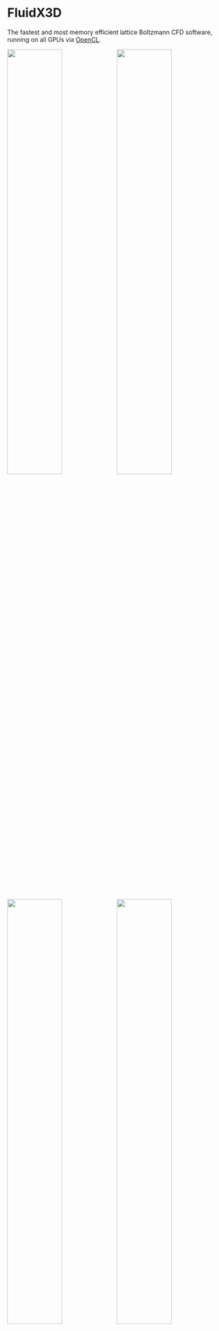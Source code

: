 # FluidX3D

The fastest and most memory efficient lattice Boltzmann CFD software, running on all GPUs via [OpenCL](https://github.com/ProjectPhysX/OpenCL-Wrapper "OpenCL-Wrapper").

<a href="https://youtu.be/o3TPN142HxM"><img src="https://img.youtube.com/vi/o3TPN142HxM/maxresdefault.jpg" width="50%"></img></a><a href="https://youtu.be/oC6U1M0Fsug"><img src="https://img.youtube.com/vi/oC6U1M0Fsug/maxresdefault.jpg" width="50%"></img></a><br>
<a href="https://youtu.be/NQPgumd3Ei8"><img src="https://img.youtube.com/vi/NQPgumd3Ei8/maxresdefault.jpg" width="50%"></img></a><a href="https://youtu.be/aqG8qZ_Gc4U"><img src="https://img.youtube.com/vi/aqG8qZ_Gc4U/maxresdefault.jpg" width="50%"></img></a>


<details><summary>Update History</summary>

- v1.0 (04.08.2022)
  - initial release
- v1.1 (29.09.2022)
  - added solid voxelization on GPU (slow algorithm)
  - added tool to print current camera position (key_H)
  - minor bug fix (workaround for Intel iGPU driver bug with triangle rendering)
- v1.2 (24.10.2022)
  - added functions to compute force/torque on objects
  - added function to translate Mesh
  - added Stokes drag validation setup
- v1.3 (10.11.2022)
  - added unit conversion functions for torque
  - `FORCE_FIELD` and `VOLUME_FORCE` can now be used independently
  - minor bug fix (workaround for AMD legacy driver bug with binary number literals)
- v1.4 (14.12.2022)
  - added interactive graphics mode on Linux with X11
  - fixed streamline visualization bug in 2D
- v2.0 (09.01.2023)
  - added (cross-vendor) multi-GPU support on a single node (PC/laptop/server)
- v2.1 (15.01.2023)
  - made solid voxelization on GPU lightning fast (new algorithm, from minutes to milliseconds)
- v2.2 (20.01.2023)
  - added option to voxelize moving/rotating geometry on GPU, with automatic velocity initialization for each grid point based on center of rotation, linear velocity and rotational velocity
  - cells that are converted from solid->fluid during re-voxelization now have their DDFs properly initialized
  - added option to not auto-scale mesh during `read_stl(...)`, with negative `size` parameter
  - added kernel for solid boundary rendering with marching-cubes
- v2.3 (30.01.2023)
  - added particles with immersed-boundary method (either passive or 2-way-coupled, only supported with single-GPU)
  - minor optimization to GPU voxelization algorithm (workgroup threads outside mesh bounding-box return after ray-mesh intersections have been found)
  - displayed GPU memory allocation size is now fully accurate
  - fixed bug in `write_line()` function in `src/utilities.hpp`
  - removed `.exe` file extension for Linux/macOS
- v2.4 (11.03.2023)
  - added a help menu with key H that shows keyboard/mouse controls, visualization settings and simulation stats
  - improvements to keyboard/mouse control (+/- for zoom, mouseclick frees/locks cursor)
  - added suggestion of largest possible grid resolution if resolution is set larger than memory allows
  - minor optimizations in multi-GPU communication (insignificant performance difference)
  - fixed bug in temperature equilibrium function for temperature extension
  - fixed erroneous double literal in skybox color functions for Intel iGPUs
  - fixed bug in make.sh where multi-GPU device IDs would not get forwarded to the executable
  - minor bug fixes in graphics engine (free curser not centered during rotation, labels in VR mode)

</details>


## Compute Features

- CFD model: lattice Boltzmann method (LBM)
</details><details><summary>&nbsp; &nbsp; &nbsp; &nbsp;&#9900;&nbsp; streaming (part 2/2)</summary><p align="center"><i>f</i><sub>0</sub><sup>temp</sup>(<i>x</i>,<i>t</i>) = <i>f</i><sub>0</sub>(<i>x</i>, <i>t</i>)<br><i>f<sub>i</sub></i><sup>temp</sup>(<i>x</i>,<i>t</i>) = <i>f</i><sub>(<i>t</i>%2 ? <i>i</i> : (<i>i</i>%2 ? <i>i</i>+1 : <i>i</i>-1))</sub>(<i>i</i>%2 ? <i>x</i> : <i>x</i>-<i>e<sub>i</sub></i>, <i>t</i>) &nbsp; for &nbsp; <i>i</i> &isin; [1, <i>q</i>-1]</p></details>
</details><details><summary>&nbsp; &nbsp; &nbsp; &nbsp;&#9900;&nbsp; collision</summary><p align="center"><i>&rho;</i>(<i>x</i>,<i>t</i>) = (&Sigma;<sub><i>i</i></sub> <i>f<sub>i</sub></i><sup>temp</sup>(<i>x</i>,<i>t</i>)) + 1<br><br><i>u</i>(<i>x</i>,<i>t</i>) = <sup>1</sup>&#8725;<sub><i>&rho;</i>(<i>x</i>,<i>t</i>)</sub> &Sigma;<sub><i>i</i></sub> <i>c<sub>i</sub></i> <i>f<sub>i</sub></i><sup>temp</sup>(<i>x</i>,<i>t</i>)<br><br><i>f<sub>i</sub></i><sup>eq-shifted</sup>(<i>x</i>,<i>t</i>) = <i>w<sub>i</sub></i> <i>&rho;</i> · (<sup>(<i>u</i><sub>°</sub><i>c<sub>i</sub></i>)<sup>2</sup></sup>&#8725;<sub>(2<i>c</i><sup>4</sup>)</sub> - <sup>(<i>u</i><sub>°</sub><i>u</i>)</sup>&#8725;<sub>(2c<sup>2</sup>)</sub> + <sup>(<i>u</i><sub>°</sub><i>c<sub>i</sub></i>)</sup>&#8725;<sub><i>c</i><sup>2</sup></sub>) + <i>w<sub>i</sub></i> (<i>&rho;</i>-1)<br><br><i>f<sub>i</sub></i><sup>temp</sup>(<i>x</i>, <i>t</i>+&Delta;<i>t</i>) = <i>f<sub>i</sub></i><sup>temp</sup>(<i>x</i>,<i>t</i>) + <i>&Omega;<sub>i</sub></i>(<i>f<sub>i</sub></i><sup>temp</sup>(<i>x</i>,<i>t</i>), <i>f<sub>i</sub></i><sup>eq-shifted</sup>(<i>x</i>,<i>t</i>), <i>&tau;</i>)</p></details>
</details><details><summary>&nbsp; &nbsp; &nbsp; &nbsp;&#9900;&nbsp; streaming (part 1/2)</summary><p align="center"><i>f</i><sub>0</sub>(<i>x</i>, <i>t</i>+&Delta;<i>t</i>) = <i>f</i><sub>0</sub><sup>temp</sup>(<i>x</i>, <i>t</i>+&Delta;<i>t</i>)<br><i>f</i><sub>(<i>t</i>%2 ? (<i>i</i>%2 ? <i>i</i>+1 : <i>i</i>-1) : <i>i</i>)</sub>(<i>i</i>%2 ? <i>x</i>+<i>e<sub>i</sub></i> : <i>x</i>, <i>t</i>+&Delta;<i>t</i>) = <i>f<sub>i</sub></i><sup>temp</sup>(<i>x</i>, <i>t</i>+&Delta;<i>t</i>) &nbsp; for &nbsp; <i>i</i> &isin; [1, <i>q</i>-1]</p></details>

<!-- markdown equations don't render properly in mobile browser

  - streaming (part 2/2):
$$j=0\\ \textrm{for}\\ i=0$$
$$j=t\\%2\\ ?\\ i\\ :\\ (i\\%2\\ ?\\ i+1\\ :\\ i-1)\\ \textrm{for}\\ i\in[1,q-1]$$
$$f_i^\textrm{temp}(\vec{x},t)=f_j(i\\%2\\ ?\\ \vec{x}\\ :\\ \vec{x}-\vec{e}_i,\\ t)$$
  - collision:
$$\rho(\vec{x},t)=\left(\sum_i f_i^\textrm{temp}(\vec{x},t)\right)+1$$
$$\vec{u}(\vec{x},t)=\frac{1}{\rho(\vec{x},t)}\sum_i\vec{c}_i f_i^\textrm{temp}(\vec{x},t)$$
$$f_i^\textrm{eq-shifted}(\vec{x},t)=w_i \rho \cdot\left(\frac{(\vec{u} _{^{^\circ}}\vec{c}_i)^2}{2 c^4}-\frac{\vec{u} _{^{^\circ}}\vec{u}}{2 c^2}+\frac{\vec{u} _{^{^\circ}}\vec{c}_i}{c^2}\right)+w_i (\rho-1)$$
$$f_i^\textrm{temp}(\vec{x},\\ t+\Delta t)=f_i^\textrm{temp}(\vec{x},t)+\Omega_i(f_i^\textrm{temp}(\vec{x},t),\\ f_i^\textrm{eq-shifted}(\vec{x},t),\\ \tau)$$
  - streaming (part 1/2):
$$j=0\\ \textrm{for}\\ i=0$$
$$j=t\\%2\\ ?\\ (i\\%2\\ ?\\ i+1\\ :\\ i-1)\\ :\\ i\\ \textrm{for}\\ i\in[1,q-1]$$
$$f_j(i\\%2\\ ?\\ \vec{x}+\vec{e}_i\\ :\\ \vec{x},\\ t+\Delta t)=f_i^\textrm{temp}(\vec{x},\\ t+\Delta t)$$

 -->

- peak performance on most GPUs (datacenter/gaming/professional/laptop), validated with roofline model
- multi-GPU support on a single node (PC/laptop/server) via domain decomposition
  - allows pooling VRAM from multiple GPUs for much larger grid resolution
  - each domain (GPU) can hold up to 4.29 billion (2³², 1624³) lattice points (225 GB memory)
  - GPUs don't have to be identical (not even from the same vendor), but similar VRAM capacity/bandwidth is recommended

<details><summary>&nbsp; &nbsp; &nbsp; &nbsp;&#9900;&nbsp; domain communication architecture (simplified)</summary>

```diff
++   .-----------------------------------------------------------------.   ++
++   |                              GPU 0                              |   ++
++   |                          LBM Domain 0                           |   ++
++   '-----------------------------------------------------------------'   ++
++              |                 selective                /|\             ++
++             \|/               in-VRAM copy               |              ++
++        .-------------------------------------------------------.        ++
++        |               GPU 0 - Transfer Buffer 0               |        ++
++        '-------------------------------------------------------'        ++
!!                            |     PCIe     /|\                           !!
!!                           \|/    copy      |                            !!
@@        .-------------------------.   .-------------------------.        @@
@@        | CPU - Transfer Buffer 0 |   | CPU - Transfer Buffer 1 |        @@
@@        '-------------------------'\ /'-------------------------'        @@
@@                           pointer  X   swap                             @@
@@        .-------------------------./ \.-------------------------.        @@
@@        | CPU - Transfer Buffer 1 |   | CPU - Transfer Buffer 0 |        @@
@@        '-------------------------'   '-------------------------'        @@
!!                           /|\    PCIe      |                            !!
!!                            |     copy     \|/                           !!
++        .-------------------------------------------------------.        ++
++        |               GPU 1 - Transfer Buffer 1               |        ++
++        '-------------------------------------------------------'        ++
++             /|\                selective                 |              ++
++              |                in-VRAM copy              \|/             ++
++   .-----------------------------------------------------------------.   ++
++   |                              GPU 1                              |   ++
++   |                          LBM Domain 1                           |   ++
++   '-----------------------------------------------------------------'   ++
##                                    |                                    ##
##                      domain synchronization barrier                     ##
##                                    |                                    ##
||   -------------------------------------------------------------> time   ||
```

</details><details><summary>&nbsp; &nbsp; &nbsp; &nbsp;&#9900;&nbsp; domain communication architecture (detailed)</summary>

```diff
++   .-----------------------------------------------------------------.   ++
++   |                              GPU 0                              |   ++
++   |                          LBM Domain 0                           |   ++
++   '-----------------------------------------------------------------'   ++
++     |  selective in- /|\  |  selective in- /|\  |  selective in- /|\    ++
++    \|/ VRAM copy (X)  |  \|/ VRAM copy (Y)  |  \|/ VRAM copy (Z)  |     ++
++   .---------------------.---------------------.---------------------.   ++
++   |    GPU 0 - TB 0X+   |    GPU 0 - TB 0Y+   |    GPU 0 - TB 0Z+   |   ++
++   |    GPU 0 - TB 0X-   |    GPU 0 - TB 0Y-   |    GPU 0 - TB 0Z-   |   ++
++   '---------------------'---------------------'---------------------'   ++
!!          | PCIe /|\            | PCIe /|\            | PCIe /|\         !!
!!         \|/ copy |            \|/ copy |            \|/ copy |          !!
@@   .---------. .---------.---------. .---------.---------. .---------.   @@
@@   | CPU 0X+ | | CPU 1X- | CPU 0Y+ | | CPU 3Y- | CPU 0Z+ | | CPU 5Z- |   @@
@@   | CPU 0X- | | CPU 2X+ | CPU 0Y- | | CPU 4Y+ | CPU 0Z- | | CPU 6Z+ |   @@
@@   '---------\ /---------'---------\ /---------'---------\ /---------'   @@
@@      pointer X swap (X)    pointer X swap (Y)    pointer X swap (Z)     @@
@@   .---------/ \---------.---------/ \---------.---------/ \---------.   @@
@@   | CPU 1X- | | CPU 0X+ | CPU 3Y- | | CPU 0Y+ | CPU 5Z- | | CPU 0Z+ |   @@
@@   | CPU 2X+ | | CPU 0X- | CPU 4Y+ | | CPU 0Y- | CPU 6Z+ | | CPU 0Z- |   @@
@@   '---------' '---------'---------' '---------'---------' '---------'   @@
!!         /|\ PCIe |            /|\ PCIe |            /|\ PCIe |          !!
!!          | copy \|/            | copy \|/            | copy \|/         !!
++   .--------------------. .-------------------. .--------------------.   ++
++   |   GPU 1 - TB 1X-   | |   GPU 3 - TB 3Y-  | |   GPU 5 - TB 5Z-   |   ++
++   :====================: :===================: :====================:   ++
++   |   GPU 2 - TB 2X+   | |   GPU 4 - TB 4Y+  | |   GPU 6 - TB 6Z+   |   ++
++   '--------------------' '-------------------' '--------------------'   ++
++    /|\ selective in-  |  /|\ selective in-  |  /|\ selective in-  |     ++
++     |  VRAM copy (X) \|/  |  VRAM copy (Y) \|/  |  VRAM copy (Z) \|/    ++
++   .--------------------. .-------------------. .--------------------.   ++
++   |        GPU 1       | |       GPU 3       | |        GPU 5       |   ++
++   |    LBM Domain 1    | |   LBM Domain 3    | |    LBM Domain 5    |   ++
++   :====================: :===================: :====================:   ++
++   |        GPU 2       | |       GPU 4       | |        GPU 6       |   ++
++   |    LBM Domain 2    | |   LBM Domain 4    | |    LBM Domain 6    |   ++
++   '--------------------' '-------------------' '--------------------'   ++
##              |                     |                     |              ##
##              |      domain synchronization barriers      |              ##
##              |                     |                     |              ##
||   -------------------------------------------------------------> time   ||
```

</details>

- optimized to minimize memory demand to 55 Bytes/node (~⅙|~⅓ of conventional FP64|FP32 LBM solvers)
  - in-place streaming with [Esoteric-Pull](https://doi.org/10.3390/computation10060092): almost cuts memory demand in half and slightly increases performance due to implicit bounce-back boundaries; offers optimal memory access patterns for single-cell in-place streaming
  - [decoupled arithmetic precision (FP32) and memory precision (FP32 or FP16S or FP16C)](https://www.researchgate.net/publication/362275548_Accuracy_and_performance_of_the_lattice_Boltzmann_method_with_64-bit_32-bit_and_customized_16-bit_number_formats): all arithmetic is done in FP32 for compatibility on all hardware, but LBM density distribution functions in memory can be compressed to FP16S or FP16C: almost cuts memory demand in half again and almost doubles performance, without impacting overall accuracy for most setups
- [DDF-shifting](https://www.researchgate.net/publication/362275548_Accuracy_and_performance_of_the_lattice_Boltzmann_method_with_64-bit_32-bit_and_customized_16-bit_number_formats) and other algebraic optimization to minimize round-off error
- velocity sets: D2Q9, D3Q15, D3Q19 (default), D3Q27
- collision operators: single-relaxation-time (SRT/BGK) (default), two-relaxation-time (TRT)
- only 8 flag bits per lattice point (can be used independently / at the same time):
  - `TYPE_S` (stationary or moving) solid boundaries
  - `TYPE_E` equilibrium boundaries (inflow/outflow)
  - `TYPE_T` temperature boundaries
  - `TYPE_F` free surface (fluid)
  - `TYPE_I` free surface (interface)
  - `TYPE_G` free surface (gas)
  - `TYPE_X` remaining for custom use or further extensions
  - `TYPE_Y` remaining for custom use or further extensions



## Optional Compute Extensions

- [boundary types](https://doi.org/10.15495/EPub_UBT_00005400)
  - stationary mid-grid bounce-back boundaries (stationary solid boundaries)
  - moving mid-grid bounce-back boundaries (moving solid boundaries)
  - equilibrium boundaries (non-reflective inflow/outflow)
  - temperature boundaries (fixed temperature)
- global force per volume (Guo forcing), can be modified on-the-fly
- local force per volume (force field)
  - optional computation of forces from the fluid on solid boundaries
- state-of-the-art [free surface LBM](https://doi.org/10.3390/computation10060092) (FSLBM) implementation:
  - [volume-of-fluid model](https://doi.org/10.15495/EPub_UBT_00005400)
  - [fully analytic PLIC](https://doi.org/10.3390/computation10020021) for efficient curvature calculation
  - improved mass conservation
  - ultra efficient implementation with only [4 kernels](https://doi.org/10.3390/computation10060092) additionally to `stream_collide()` kernel
- thermal LBM to simulate thermal convection
  - D3Q7 subgrid for thermal DDFs
  - in-place streaming with [Esoteric-Pull](https://doi.org/10.3390/computation10060092) for thermal DDFs
  - optional [FP16S or FP16C compression](https://www.researchgate.net/publication/362275548_Accuracy_and_performance_of_the_lattice_Boltzmann_method_with_64-bit_32-bit_and_customized_16-bit_number_formats) for thermal DDFs with [DDF-shifting](https://www.researchgate.net/publication/362275548_Accuracy_and_performance_of_the_lattice_Boltzmann_method_with_64-bit_32-bit_and_customized_16-bit_number_formats)
- Smagorinsky-Lilly subgrid turbulence LES model to keep simulations with very large Reynolds number stable
  <details><summary>&#9900; &nbsp;equations</summary><p align="center"><i>&Pi;<sub>&alpha;&beta;</sub></i> = &Sigma;<sub><i>i</i></sub> <i>e<sub>i&alpha;</sub></i> <i>e<sub>i&beta;</sub></i> (<i>f<sub>i</sub></i> - <i>f<sub>i</sub></i><sup>eq-shifted</sup>)<br><br>Q = &Sigma;<sub><i>&alpha;&beta;</i></sub> <i>&Pi;<sub>&alpha;&beta;</sub></i><sup>2</sup><br>&nbsp;&nbsp;&nbsp;&nbsp;&nbsp;&nbsp;&nbsp;&nbsp;&nbsp;&nbsp;&nbsp;&nbsp;&nbsp;&nbsp;&nbsp;&nbsp;&nbsp;&nbsp;&nbsp;&nbsp;&nbsp;______________________<br>&tau; = &frac12; (&tau;<sub>0</sub> + &radic; &tau;<sub>0</sub><sup>2</sup> + <sup>(16&radic;2)</sup>&#8725;<sub>(<i>3&pi;</i><sup>2</sup>)</sub> <sup>&radic;Q</sup>&#8725;<sub><i>&rho;</i></sub> )</p></details>
- particles with immersed-boundary method (either passive or 2-way-coupled, only supported with single-GPU)



## Graphics Features

- on Windows and Linux: real time [interactive rasterization and raytracing graphics](https://www.researchgate.net/publication/360501260_Combined_scientific_CFD_simulation_and_interactive_raytracing_with_OpenCL)
- on Windows and Linux (even in WSL and/or remote through SSH): real time interactive ASCII console graphics
- rendering is fully parallelized for multi-GPU via seamless domain decomposition rasterization
- with interactive graphics mode disabled, image resolution can be as large as VRAM allows for (132 Megapixel (16K) and above)
- (interacitive) visualization modes:
  - flags (and force vectors on solid boundary nodes if the extension is used)
  - velocity field
  - streamlines
  - velocity-colored Q-criterion isosurface
  - rasterized free surface with [marching-cubes](http://paulbourke.net/geometry/polygonise/)
  - [raytraced free surface](https://www.researchgate.net/publication/360501260_Combined_scientific_CFD_simulation_and_interactive_raytracing_with_OpenCL) with fast ray-grid traversal and marching-cubes, either 1-4 rays/pixel or 1-10 rays/pixel



## How to get started?

1. Check the settings and extensions in [`src/defines.hpp`](src/defines.hpp) by uncommenting corresponding lines.
2. Write a C++ setup skript as `main_setup()` function in [`src/setup.cpp`](src/setup.cpp) (get inspiration from existing setups):
   - For unit conversion, use the `units` struct.
   - For initializing the box, use call `LBM lbm(Nx, Ny, Nz, nu, ...);` constructor. To use multiple GPUs, use `LBM lbm(Nx, Ny, Nz, Dx, Dy, Dz, nu, ...);`, with `Dx`/`Dy`/`Dz` indicating how many domains (GPUs) there are in each spatial direction.
   - Set the initial condition in a loop that iterates over the entire lattice by writing to `lbm.rho[n]`/`lbm.u.x[n]`/`lbm.u.y[n]`/`lbm.u.z[n]`/`lbm.flags[n]`.
   - Call `lbm.run();` to initialize and execute the setup (infinite time steps) or `lbm.run(time_steps);` to execute only a specific number of time steps.
   - As long as the `lbm` object is in scope, you can access the memory. As soon as it goes out of scope, all memory associated to the current simulation is freed again.
3. When done with the setup, on Windows in Visual Studio Community select "Release" and "x64" and hit compile+run, or on Linux execute `chmod +x make.sh` and `./make.sh`; this will automatically select the fastest installed GPU(s). Alternatively, you can add the device ID(s) as command-line arguments, for example `./make.sh 2` to compile+run on device 2, or `bin/FluidX3D 1 3` to run the executable on devices 1 and 3. Compile time for the entire code is about 10 seconds. If you use `INTERACTIVE_GRAPHICS` on Linux, change to the "compile on Linux with X11" command in `make.sh`.
4. Keyboard/mouse controls with `INTERACTIVE_GRAPHICS`/`INTERACTIVE_GRAPHICS_ASCII` enabled:
   - <kbd>P</kbd>: start/pause the simulation
   - <kbd>H</kbd>: show/hide help
   - <kbd>1</kbd>: flags (and force vectors on solid boundary nodes if the extension is used)
   - <kbd>2</kbd>: velocity field
   - <kbd>3</kbd>: streamlines
   - <kbd>4</kbd>: vorticity / velocity-colored Q-criterion isosurface
   - <kbd>5</kbd>: rasterized free surface
   - <kbd>6</kbd>: raytraced free surface
   - <kbd>Mouse</kbd> or <kbd>I</kbd>/<kbd>J</kbd>/<kbd>K</kbd>/<kbd>L</kbd>: rotate camera
   - <kbd>Scrollwheel</kbd> or <kbd>+</kbd>/<kbd>-</kbd>: zoom (centered camera mode) or camera movement speed (free camera mode)
   - <kbd>Mouseclick</kbd> or <kbd>U</kbd>: toggle rotation with <kbd>Mouse</kbd> and angle snap rotation with <kbd>I</kbd>/<kbd>J</kbd>/<kbd>K</kbd>/<kbd>L</kbd>
   - <kbd>Y</kbd>/<kbd>X</kbd>: adjust camera field of view
   - <kbd>G</kbd>: print current camera position/rotation in console as copy/paste command
   - <kbd>R</kbd>: toggle camera autorotation
   - <kbd>F</kbd>: toggle centered/free camera mode
   - <kbd>W</kbd>/<kbd>A</kbd>/<kbd>S</kbd>/<kbd>D</kbd>/<kbd>Space</kbd>/<kbd>C</kbd>: move free camera
   - <kbd>V</kbd>: toggle stereoscopic rendering for VR
   - <kbd>B</kbd>: toggle VR-goggles/3D-TV mode for stereoscopic rendering
   - <kbd>N</kbd>/<kbd>M</kbd>: adjust eye distance for stereoscopic rendering
   - <kbd>Esc</kbd>/<kbd>Alt</kbd>+<kbd>F4</kbd>: quit



## Compatibility

- works in Windows, Linux and Android with C++17
- runs on any hardware that supports OpenCL 1.2, from any vendor (Nvidia, AMD, Intel, ...):
  - world's fastest datacenter GPUs like H100, A100, MI250(X), MI210, MI100, V100(S), P100, ...
  - gaming GPUs (desktop or laptop)
  - "professional"/workstation GPUs
  - integrated GPUs
  - Xeon Phi
  - CPUs
  - even smartphone ARM GPUs
- supports parallelization across multiple GPUs on a single node (PC/laptop/server) with PCIe communication, no SLI/Crossfire/NVLink/InfinityFabric or MPI installation required; the GPUs don't even have to be from the same vendor, but similar memory capacity and bandwidth is recommended
- supports importing and voxelizing triangle meshes from binary `.stl` files, with fast GPU voxelization
- supports exporting volumetric data as binary `.vtk` files
- supports exporting rendered frames as `.png`/`.qoi`/`.bmp` files; time-consuming image encoding is handled in parallel on the CPU while the simulation on GPU can continue without delay



## Single-GPU Benchmarks

Here are [performance benchmarks](https://doi.org/10.3390/computation10060092) on various hardware in MLUPs/s, or how many million lattice points are updated per second. The settings used for the benchmark are D3Q19 SRT with no extensions enabled (only LBM with implicit mid-grid bounce-back boundaries) and the setup consists of an empty cubic box with sufficient size (typically 256³). Without extensions, a single lattice point requires:
- a memory capacity of 93 (FP32/FP32) or 55 (FP32/FP16) Bytes
- a memory bandwidth of 153 (FP32/FP32) or 77 (FP32/FP16) Bytes per time step
- 363 (FP32/FP32) or 406 (FP32/FP16S) or 1275 (FP32/FP16C) FLOPs per time step (FP32+INT32 operations counted combined)

In consequence, the arithmetic intensity of this implementation is 2.37 (FP32/FP32) or 5.27 (FP32/FP16S) or 16.56 (FP32/FP16C) FLOPs/Byte. So performance is only limited by memory bandwidth.

If your GPU is not on the list yet, you can report your benchmarks [here](https://github.com/ProjectPhysX/FluidX3D/issues/8).

| Device                        | FP32<br>[TFlops/s] | Mem<br>[GB] | BW<br>[GB/s] | FP32/FP32<br>[MLUPs/s] | FP32/FP16S<br>[MLUPs/s] | FP32/FP16C<br>[MLUPs/s] |
| :---------------------------- | -----------------: | ----------: | -----------: | ---------------------: | ----------------------: | ----------------------: |
| AMD Instinct MI250 (1 GCD)    |              45.26 |          64 |         1638 |             5638 (53%) |              9030 (42%) |              8506 (40%) |
| AMD Radeon VII                |              13.83 |          16 |         1024 |             4898 (73%) |              7778 (58%) |              5256 (40%) |
| Nvidia H100 PCIe 80GB         |              51.01 |          80 |         2000 |            11128 (85%) |             20624 (79%) |             13862 (53%) |
| Nvidia A100 SXM4 80GB         |              19.49 |          80 |         2039 |            10228 (77%) |             18448 (70%) |             11197 (42%) |
| Nvidia A100 SXM4 40GB         |              19.49 |          40 |         1555 |             8522 (84%) |             16013 (79%) |             11251 (56%) |
| Nvidia A100 PCIe 40GB         |              19.49 |          40 |         1555 |             8526 (84%) |             16035 (79%) |             11088 (55%) |
| Nvidia Tesla V100 16GB        |              14.13 |          16 |          900 |             5128 (87%) |             10325 (88%) |              7683 (66%) |
| Nvidia Quadro GV100           |              16.66 |          32 |          870 |             3442 (61%) |              6641 (59%) |              5863 (52%) |
| Nvidia Tesla P100 16GB        |               9.52 |          16 |          732 |             3295 (69%) |              5950 (63%) |              4176 (44%) |
| Nvidia Tesla P100 12GB        |               9.52 |          12 |          549 |             2427 (68%) |              4141 (58%) |              3999 (56%) |
| Nvidia Tesla K40m             |               4.29 |          12 |          288 |             1131 (60%) |              1868 (50%) |               912 (24%) |
| Nvidia Tesla K80  (1 GPU)     |               4.11 |          12 |          240 |              916 (58%) |              1642 (53%) |               943 (30%) |
| Nvidia Tesla K20c             |               3.52 |           5 |          208 |              861 (63%) |              1507 (56%) |               720 (27%) |
| AMD Radeon RX 7900 XTX        |              61.44 |          24 |          960 |             3665 (58%) |              7644 (61%) |              7716 (62%) |
| AMD Radeon RX 7900 XT         |              51.61 |          20 |          800 |             3013 (58%) |              5856 (56%) |              5986 (58%) |
| AMD Radeon RX 6900 XT         |              23.04 |          16 |          512 |             1968 (59%) |              4227 (64%) |              4207 (63%) |
| AMD Radeon RX 6800 XT         |              20.74 |          16 |          512 |             2008 (60%) |              4241 (64%) |              4224 (64%) |
| AMD Radeon RX 5700 XT         |               9.75 |           8 |          448 |             1368 (47%) |              3253 (56%) |              3049 (52%) |
| AMD Radeon RX Vega 64         |              13.35 |           8 |          484 |             1875 (59%) |              2878 (46%) |              3227 (51%) |
| AMD Radeon RX 580 4GB         |               6.50 |           4 |          256 |              946 (57%) |              1848 (56%) |              1577 (47%) |
| AMD Radeon HD 7850            |               1.84 |           2 |          154 |              112 (11%) |               120 ( 6%) |               635 (32%) |
| Intel Arc A770 LE             |              19.66 |          16 |          560 |             2741 (75%) |              4591 (63%) |              4626 (64%) |
| Intel Arc A750 LE             |              17.20 |           8 |          512 |             2625 (78%) |              4184 (63%) |              4238 (64%) |
| Nvidia GeForce RTX 4090       |              82.58 |          24 |         1008 |             5624 (85%) |             11091 (85%) |             11496 (88%) |
| Nvidia GeForce RTX 4080       |              55.45 |          16 |          717 |             3914 (84%) |              7626 (82%) |              7933 (85%) |
| Nvidia GeForce RTX 3090 Ti    |              40.00 |          24 |         1008 |             5717 (87%) |             10956 (84%) |             10400 (79%) |
| Nvidia GeForce RTX 3090       |              39.05 |          24 |          936 |             5418 (89%) |             10732 (88%) |             10215 (84%) |
| Nvidia GeForce RTX 3080 Ti    |              37.17 |          12 |          912 |             5202 (87%) |              9832 (87%) |              9347 (79%) |
| Nvidia GeForce RTX 3080       |              29.77 |          10 |          760 |             4230 (85%) |              8118 (82%) |              7714 (78%) |
| Nvidia GeForce RTX 3070       |              20.31 |           8 |          448 |             2578 (88%) |              5096 (88%) |              5060 (87%) |
| Nvidia GeForce RTX 3060 Ti    |              16.49 |           8 |          448 |             2644 (90%) |              5129 (88%) |              4718 (81%) |
| Nvidia RTX A5000M             |              16.59 |          16 |          448 |             2228 (76%) |              4461 (77%) |              3662 (63%) |
| Nvidia GeForce RTX 3060       |              13.17 |          12 |          360 |             2108 (90%) |              4070 (87%) |              3566 (76%) |
| Nvidia GeForce RTX 3060M      |              10.94 |           6 |          336 |             2019 (92%) |              4012 (92%) |              3572 (82%) |
| Nvidia GeForce RTX 3050M      |               7.13 |           4 |          192 |             1180 (94%) |              2339 (94%) |              2016 (81%) |
| Nvidia Quadro RTX 6000        |              16.31 |          24 |          672 |             3307 (75%) |              6836 (78%) |              6879 (79%) |
| Nvidia Quadro RTX 8000 Pass.  |              14.93 |          48 |          624 |             2591 (64%) |              5408 (67%) |              5607 (69%) |
| Nvidia GeForce RTX 2080 Ti    |              13.45 |          11 |          616 |             3194 (79%) |              6700 (84%) |              6853 (86%) |
| Nvidia GeForce RTX 2080 Sup.  |              11.34 |           8 |          496 |             2434 (75%) |              5284 (82%) |              5087 (79%) |
| Nvidia Quadro RTX 5000        |              11.15 |          16 |          448 |             2341 (80%) |              4766 (82%) |              4773 (82%) |
| Nvidia GeForce RTX 2060 Sup.  |               7.18 |           8 |          448 |             2503 (85%) |              5035 (87%) |              4463 (77%) |
| Nvidia Quadro RTX 4000        |               7.12 |           8 |          416 |             2284 (84%) |              4584 (85%) |              4062 (75%) |
| Nvidia GeForce RTX 2060 KO    |               6.74 |           6 |          336 |             1643 (75%) |              3376 (77%) |              3266 (75%) |
| Nvidia GeForce RTX 2060       |               6.74 |           6 |          336 |             1681 (77%) |              3604 (83%) |              3571 (82%) |
| Nvidia GeForce GTX 1660 Sup.  |               5.03 |           6 |          336 |             1696 (77%) |              3551 (81%) |              3040 (70%) |
| Nvidia Tesla T4               |               8.14 |          15 |          300 |             1356 (69%) |              2869 (74%) |              2887 (74%) |
| Nvidia GeForce GTX 1660 Ti    |               5.48 |           6 |          288 |             1467 (78%) |              3041 (81%) |              3019 (81%) |
| Nvidia GeForce GTX 1660       |               5.07 |           6 |          192 |             1016 (81%) |              1924 (77%) |              1992 (80%) |
| Nvidia GeForce GTX 1650M      |               3.20 |           4 |          128 |              706 (84%) |              1214 (73%) |              1400 (84%) |
| Nvidia Titan Xp               |              12.15 |          12 |          548 |             2919 (82%) |              5495 (77%) |              5375 (76%) |
| Nvidia GeForce GTX 1080 Ti    |              12.06 |          11 |          484 |             2631 (83%) |              4837 (77%) |              4877 (78%) |
| Nvidia GeForce GTX 1080       |               9.78 |           8 |          320 |             1623 (78%) |              3100 (75%) |              3182 (77%) |
| Nvidia GeForce GTX 1060M      |               4.44 |           6 |          192 |              983 (78%) |              1882 (75%) |              1803 (72%) |
| Nvidia GeForce GTX 1050M Ti   |               2.49 |           4 |          112 |              631 (86%) |              1224 (84%) |              1115 (77%) |
| Nvidia Quadro P1000           |               1.89 |           4 |           82 |              426 (79%) |               839 (79%) |               778 (73%) |
| Nvidia GeForce GTX 970        |               4.17 |           4 |          224 |              980 (67%) |              1721 (59%) |              1623 (56%) |
| Nvidia Quadro M4000           |               2.57 |           8 |          192 |              899 (72%) |              1519 (61%) |              1050 (42%) |
| Nvidia Tesla M60 (1 GPU)      |               4.82 |           8 |          160 |              853 (82%) |              1571 (76%) |              1557 (75%) |
| Nvidia GeForce GTX 960M       |               1.51 |           4 |           80 |              442 (84%) |               872 (84%) |               627 (60%) |
| Nvidia Quadro K2000           |               0.73 |           2 |           64 |              312 (75%) |               444 (53%) |               171 (21%) |
| Nvidia GeForce GT 630 (OEM)   |               0.46 |           2 |           29 |              151 (81%) |               185 (50%) |                78 (21%) |
| Nvidia Quadro NVS 290         |               0.03 |       0.256 |            6 |                1 ( 2%) |                 1 ( 1%) |                 1 ( 1%) |
| Apple M1 Pro GPU 16C 16GB     |               4.10 |          11 |          200 |             1204 (92%) |              2329 (90%) |              1855 (71%) |
| AMD Radeon Vega 8 (4750G)     |               2.15 |          27 |           57 |              263 (71%) |               511 (70%) |               501 (68%) |
| AMD Radeon Vega 8 (3500U)     |               1.23 |           7 |           38 |              157 (63%) |               282 (57%) |               288 (58%) |
| Intel UHD Graphics 630        |               0.46 |           7 |           51 |              151 (45%) |               301 (45%) |               187 (28%) |
| Intel HD Graphics 5500        |               0.35 |           3 |           26 |               75 (45%) |               192 (58%) |               108 (32%) |
| Intel HD Graphics 4600        |               0.38 |           2 |           26 |              105 (63%) |               115 (35%) |                34 (10%) |
| Samsung ARM Mali-G72 MP18     |               0.24 |           4 |           29 |               14 ( 7%) |                17 ( 5%) |                12 ( 3%) |
| 2x AMD EPYC 9654              |              29.49 |        1536 |          922 |             1381 (23%) |              1814 (15%) |              1801 (15%) |
| Intel Xeon Phi 7210           |               5.32 |         192 |          102 |              415 (62%) |               193 (15%) |               223 (17%) |
| 4x Intel Xeon E5-4620 v4      |               2.69 |         512 |          273 |              460 (26%) |               275 ( 8%) |               239 ( 7%) |
| 2x Intel Xeon E5-2630 v4      |               1.41 |          64 |          137 |              264 (30%) |               146 ( 8%) |               129 ( 7%) |
| 2x Intel Xeon E5-2623 v4      |               0.67 |          64 |          137 |              125 (14%) |                66 ( 4%) |                59 ( 3%) |
| 2x Intel Xeon E5-2680 v3      |               1.92 |          64 |          137 |              209 (23%) |               305 (17%) |               281 (16%) |
| Intel Core i9-10980XE         |               3.23 |         128 |           94 |              286 (47%) |               251 (21%) |               223 (18%) |
| Intel Core i5-9600            |               0.60 |          16 |           43 |              146 (52%) |               127 (23%) |               147 (27%) |
| Intel Core i7-8700K           |               0.71 |          16 |           51 |              152 (45%) |               134 (20%) |               116 (17%) |
| Intel Core i7-7700HQ          |               0.36 |          12 |           38 |               81 (32%) |                82 (16%) |               108 (22%) |
| Intel Core i7-4770            |               0.44 |          16 |           26 |              104 (62%) |                69 (21%) |                59 (18%) |
| Intel Core i7-4720HQ          |               0.33 |          16 |           26 |               58 (35%) |                13 ( 4%) |                47 (14%) |



## Multi-GPU Benchmarks

Multi-GPU benchmarks are done at the largest possible grid resolution with a cubic domain, and either 2x1x1, 2x2x1 or 2x2x2 of these cubic domains together. The percentages in brackets are single-GPU roofline model efficiency, and the multiplicator numbers in brackets are scaling factors relative to benchmarked single-GPU performance.

| Device                        | FP32<br>[TFlops/s] | Mem<br>[GB] | BW<br>[GB/s] | FP32/FP32<br>[MLUPs/s] | FP32/FP16S<br>[MLUPs/s] | FP32/FP16C<br>[MLUPs/s] |
| :---------------------------- | -----------------: | ----------: | -----------: | ---------------------: | ----------------------: | ----------------------: |
|                               |                    |             |              |                        |                         |                         |
| 1x AMD Instinct MI250 (1 GCD) |              45.26 |          64 |         1638 |             5638 (53%) |              9030 (42%) |              8506 (40%) |
| 1x AMD Instinct MI250 (2 GCD) |              90.52 |         128 |         3277 |            9460 (1.7x) |            14313 (1.6x) |            17338 (2.0x) |
| 2x AMD Instinct MI250 (4 GCD) |             181.04 |         256 |         6554 |           16925 (3.0x) |            29163 (3.2x) |            29627 (3.5x) |
| 4x AMD Instinct MI250 (8 GCD) |             362.08 |         512 |        13107 |           27350 (4.9x) |            52258 (5.8x) |            53521 (6.3x) |
|                               |                    |             |              |                        |                         |                         |
| 1x AMD Radeon VII             |              13.83 |          16 |         1024 |             4898 (73%) |              7778 (58%) |              5256 (40%) |
| 2x AMD Radeon VII             |              27.66 |          32 |         2048 |            8113 (1.7x) |            15591 (2.0x) |            10352 (2.0x) |
| 4x AMD Radeon VII             |              55.32 |          64 |         4096 |           12911 (2.6x) |            24273 (3.1x) |            17080 (3.2x) |
|                               |                    |             |              |                        |                         |                         |
| 1x Nvidia A100 SXM4 40GB      |              19.49 |          40 |         1555 |             8522 (84%) |             16013 (79%) |             11251 (56%) |
| 2x Nvidia A100 SXM4 40GB      |              38.98 |          80 |         3110 |           13629 (1.6x) |            24620 (1.5x) |            18850 (1.7x) |
| 4x Nvidia A100 SXM4 40GB      |              77.96 |         160 |         6220 |           17978 (2.1x) |            30604 (1.9x) |            30627 (2.7x) |
|                               |                    |             |              |                        |                         |                         |
| 1x Nvidia Tesla K40m          |               4.29 |          12 |          288 |             1131 (60%) |              1868 (50%) |               912 (24%) |
| 2x Nvidia Tesla K40m          |               8.58 |          24 |          577 |            1971 (1.7x) |             3300 (1.8x) |             1801 (2.0x) |
|                               |                    |             |              |                        |                         |                         |
| 1x Nvidia Quadro RTX 8000 Pa. |              14.93 |          48 |          624 |             2591 (64%) |              5408 (67%) |              5607 (69%) |
| 2x Nvidia Quadro RTX 8000 Pa. |              29.86 |          96 |         1248 |            4767 (1.8x) |             9607 (1.8x) |            10214 (1.8x) |
|                               |                    |             |              |                        |                         |                         |
| 1x Nvidia GeForce RTX 2080 Ti |              13.45 |          11 |          616 |             3194 (79%) |              6700 (84%) |              6853 (86%) |
| 2x Nvidia GeForce RTX 2080 Ti |              26.90 |          22 |         1232 |            5085 (1.6x) |            10770 (1.6x) |            10922 (1.6x) |



## Maximum Single-Domain Grid Resolution for D3Q19 LBM

| Memory | FP32/FP32 | FP32/FP16 |
| -----: | --------: | --------: |
|   1 GB |      224³ |      266³ |
|   2 GB |      282³ |      336³ |
|   3 GB |      322³ |      384³ |
|   4 GB |      354³ |      424³ |
|   6 GB |      406³ |      484³ |
|   8 GB |      448³ |      534³ |
|  10 GB |      482³ |      574³ |
|  11 GB |      498³ |      594³ |
|  12 GB |      512³ |      610³ |
|  16 GB |      564³ |      672³ |
|  20 GB |      608³ |      724³ |
|  24 GB |      646³ |      770³ |
|  32 GB |      710³ |      848³ |
|  40 GB |      766³ |      912³ |
|  48 GB |      814³ |      970³ |
|  64 GB |      896³ |     1068³ |
|  80 GB |      966³ |     1150³ |
|  96 GB |     1026³ |     1222³ |
| 128 GB |     1130³ |     1346³ |
| 192 GB |     1292³ |     1540³ |
| 256 GB |     1422³ |     1624³ |
| 384 GB |     1624³ |     1624³ |



## FAQs

### General

- <details><summary>What physical model does FluidX3D use?</summary><br>FluidX3D implements the lattice Boltzmann method, a type of direct numerical simulation (DNS), the most accurate type of fluid simulation, but also the most computationally challenging. Optional extension models include volume force (Guo forcing), free surface (<a href="https://doi.org/10.3390/computation10060092">volume-of-fluid</a> and <a href="https://doi.org/10.3390/computation10020021">PLIC</a>), a temperature model and Smagorinsky-Lilly subgrid turbulence model.<br><br></details>

- <details><summary>FluidX3D only uses FP32 or even FP32/FP16, in contrast to FP64. Are simulation results physically accurate?</summary><br>Yes, in all but extreme edge cases. The code has been specially optimized to minimize arithmetic round-off errors and make the most out of lower precision. With these optimizations, accuracy in most cases is indistinguishable from FP64 double-precision, even with FP32/FP16 mixed-precision. Details can be found in <a href="https://www.researchgate.net/publication/362275548_Accuracy_and_performance_of_the_lattice_Boltzmann_method_with_64-bit_32-bit_and_customized_16-bit_number_formats">this paper</a>.<br><br></details>

- <details><summary>Why is the domain size limited to 2³² grid points?</summary><br>The 32-bit unsigned integer grid index will overflow above this number. Using 64-bit index calculation would slow the simulation down by ~20%, as 64-bit uint is calculated on special function units and not the regular GPU cores. 2³² grid points with FP32/FP16 mixed-precision is equivalent to 225GB memory and single GPUs currently are only at 128GB, so it should be fine for a while to come. For higher resolutions above the single-domain limit, use multiple domains (typically 1 per GPU, but multiple domains on the same GPU also work).<br><br></details>

- <details><summary>Comparted to the benchmark numbers stated <a href="https://www.researchgate.net/publication/362275548_Accuracy_and_performance_of_the_lattice_Boltzmann_method_with_64-bit_32-bit_and_customized_16-bit_number_formats">here</a>, efficiency seems much lower but performance is slightly better for most devices. How can this be?</summary><br>In that paper, the One-Step-Pull swap algorithm is implemented, using only misaligned reads and coalesced writes. On almost all GPUs, the performance penalty for misaligned writes is much larger than for misaligned reads, and sometimes there is almost no penalty for misaligned reads at all. Because of this, One-Step-Pull runs at peak bandwidth and thus peak efficiency.<br>Here, a different swap algorithm termed <a href="https://doi.org/10.3390/computation10060092">Esoteric-Pull</a> is used, a type of in-place streaming. This makes the LBM require much less memory (93 vs. 169 (FP32/FP32) or 55 vs. 93 (FP32/FP16) Bytes/node for D3Q19), and also less memory bandwidth (153 vs. 171 (FP32/FP32) or 77 vs. 95 (FP32/FP16) Bytes/node per time step for D3Q19) due to so-called implicit bounce-back boundaries. However memory access now is half coalesced and half misaligned for both reads and writes, so memory access efficiency is lower. For overall performance, these two effects approximately cancel out. The benefit of Esoteric-Pull - being able to simulate domains twice as large with the same amount of memory - clearly outweights the cost of slightly lower memory access efficiency, especially since performance is not reduced overall.<br><br></details>

- <details><summary>Why don't you use CUDA? Wouldn't that be more efficient?</summary><br>No, that is a wrong myth. OpenCL is exactly as efficient as CUDA on Nvidia GPUs if optimized properly. <a href="https://www.researchgate.net/publication/362275548_Accuracy_and_performance_of_the_lattice_Boltzmann_method_with_64-bit_32-bit_and_customized_16-bit_number_formats">Here</a> I did roofline model and analyzed OpenCL performance on various hardware. OpenCL efficiency on modern Nvidia GPUs can be 100% with the right memory access pattern, so CUDA can't possibly be any more efficient. Without any performance advantage, there is no reason to use proprietary CUDA over OpenCL, since OpenCL is compatible with a lot more hardware.<br><br></details>

- <details><summary>Why no multi-relaxation-time (MRT) collision operator?</summary><br>The idea of MRT is to linearly transform the DDFs into "moment space" by matrix multiplication and relax these moments individually, promising better stability and accuracy. In practice, in the vast majority of cases, it has zero or even negative effects on stability and accuracy, and simple SRT is much superior. Apart from the kinematic shear viscosity and conserved terms, the remaining moments are non-physical quantities and their tuning is a blackbox. Although MRT can be implemented in an efficient manner with only a single matrix-vector multiplication in registers, leading to identical performance compared to SRT by remaining bandwidth-bound, storing the matrices vastly elongates and over-complicates the code for no real benefit.<br><br></details>

### Hardware

- <details><summary>Can FluidX3D run on multiple GPUs at the same time?</summary><br>Yes. The simulation grid is then split in domains, one for each GPU (domain decomposition method). The GPUs essentially pool their memory, enabling much larger grid resolution and higher performance. Rendering is parallelized across multiple GPUs as well; each GPU renders its own domain with a 3D offset, then rendered frames from all GPUs are overlayed with their z-buffers. Communication between domains is done over PCIe, so no SLI/Crossfire/NVLink/InfinityFabric is required. All GPUs must however be installed in the same node (PC/laptop/server). Even unholy combinations of Nvidia/AMD/Intel GPUs will work, although it is recommended to only use GPUs with similar memory capacity and bandwidth together. Using a fast gaming GPU and slow integrated GPU together would only decrease performance due to communication overhead.<br><br></details>

- <details><summary>I'm on a budget and have only a cheap computer. Can I run FluidX3D on my toaster PC/laptop?</summary><br>Absolutely. Today even the most inexpensive hardware, like integrated GPUs or entry-level gaming GPUs, support OpenCL. You might be a bit more limited on memory capacity and grid resolution, but you should be good to go. I've tested FluidX3D on very old and inexpensive hardware and even on my Samsung S9+ smartphone, and it runs just fine, although admittedly a bit slower.<br><br></details>

- <details><summary>I don't have an expensive workstation GPU, but only a gaming GPU. Will performance suffer?</summary><br>No. Efficiency on gaming GPUs is exactly as good as on their "professional"/workstation counterparts. Performance often is even better as gaming GPUs have higher boost clocks.<br><br></details>

- <details><summary>Do I need a GPU with ECC memory?</summary><br>No. Gaming GPUs work just fine. Some Nvidia GPUs automatically reduce memory clocks for compute applications to almost entirely eliminate memory errors.<br><br></details>

- <details><summary>My GPU does not support CUDA. Can I still use FluidX3D?</summary><br>Yes. FluidX3D uses OpenCL 1.2 and not CUDA, so it runs on any GPU from any vendor since around 2012.<br><br></details>

- <details><summary>I don't have a dedicated graphics card at all. Can I still run FluidX3D on my PC/laptop?</summary><br>Yes. FluidX3D also runs on all integrated GPUs since around 2012, and also on CPUs.<br><br></details>

- <details><summary>I need more memory than my GPU can offer. Can I run FluidX3D on my CPU as well?</summary><br>Yes. You only need to install the <a href="https://github.com/intel/llvm/releases/tag/2022-09">OpenCL Runtime for Intel CPUs</a>.<br><br></details>

- <details><summary>In the benchmarks you list some very expensive hardware. How do you get access to that?</summary><br>I'm a scientist (PhD candidate in computational physics) and I use FluidX3D for my research, so I have access to BZHPC, SuperMUC-NG and JURECA-DC supercomputers.<br><br></details>

### Graphics

- <details><summary>I don't have an RTX/DXR GPU that supports raytracing. Can I still use raytracing graphics in FluidX3D?</summary><br>Yes, and at full performance. FluidX3D does not use a bounding volume hierarchy (BVH) to accelerate raytracing, but fast ray-grid traversal instead, implemented directly in OpenCL C. This is much faster than BVH for moving isosurfaces in the LBM grid (~N vs. ~N²+log(N) runtime; LBM itself is ~N³), and it does not require any dedicated raytracing hardware. Raytracing in FluidX3D runs on any GPU that supports OpenCL 1.2.<br><br></details>

- <details><summary>I have a datacenter/mining GPU without any video output or graphics hardware. Can FluidX3D still render simulation results?</summary><br>Yes. FluidX3D does all rendering (rasterization and raytracing) in OpenCL C, so no display output and no graphics features like OpenGL/Vulkan/DirectX are required. Rendering is just another form of compute after all. Rendered frames are passed to the CPU over PCIe and then the CPU can either draw them on screen through dedicated/integrated graphics or write them to the hard drive.<br><br></details>

- <details><summary>I'm running FluidX3D on a remote (super-)computer and only have an SSH terminal. Can I still use graphics somehow?</summary><br>Yes, either directly as interactive ASCII graphics in the terminal or by storing rendered frames on the hard drive and then copying them over via `scp -r user@server.url:"~/path/to/images/folder" .`.<br><br></details>

### Licensing

- <details><summary>I want to learn about programming/software/physics/engineering. Can I use FluidX3D for free?</summary><br>Yes. Anyone can use FluidX3D for free for public research, education or personal use. Use by scientists, students and hobbyists is free of charge and well encouraged.<br><br></details>

- <details><summary>I am a scientist/teacher with a paid position at a public institution. Can I use FluidX3D for my research/teaching?</summary><br>Yes, you can use FluidX3D free of charge. This is considered research/education, not commercial use. To give credit, the <a href="https://github.com/ProjectPhysX/FluidX3D#references">references</a> listed below should be cited. If you publish data/results generated by altered source versions, the altered source code must be published as well.<br><br></details>

- <details><summary>I work at a company in CFD/consulting/R&D or related fields. Can I use FluidX3D commercially?</summary><br>No. Commercial use is not allowed with the current license.<br><br></details>

- <details><summary>Is FluidX3D open-source?</summary><br>No. "Open-source" as a technical term is defined as freely available without any restriction on use, but I am not comfortable with that. I have written FluidX3D in my spare time and no one should milk it for profits while I remain uncompensated, especially considering what other CFD software sells for. The technical term for the type of license I choose is "source-available no-cost non-commercial". The source code is freely available, and you are free to use, to alter and to redistribute it, as long as you do not sell it or make a profit from derived products/services, and as long as you do not use it for any military purposes (see the <a href="https://github.com/ProjectPhysX/FluidX3D/blob/master/LICENSE.md">license</a> for details).<br><br></details>

- <details><summary>Will FluidX3D at some point be available with a commercial license?</summary><br>Maybe I will add the option for a second, commercial license later on. If you are interested in commercial use, let me know. For non-commercial use in science and education, FluidX3D is and will always be free.<br><br></details>



## External Code/Libraries/Images used in FluidX3D

- [OpenCL-Headers](https://github.com/KhronosGroup/OpenCL-Headers) for GPU parallelization ([Khronos Group](https://www.khronos.org/opencl/))
- [Win32 API](https://learn.microsoft.com/en-us/windows/win32/api/winbase/) for interactive graphics in Windows ([Microsoft](https://www.microsoft.com/))
- [X11/Xlib](https://www.x.org/releases/current/doc/libX11/libX11/libX11.html) for interactive graphics in Linux ([The Open Group](https://www.x.org/releases/current/doc/libX11/libX11/libX11.html))
- [marching-cubes tables](http://paulbourke.net/geometry/polygonise/) for isosurface generation on GPU ([Paul Bourke](http://paulbourke.net/geometry/))
- [`src/lodepng.cpp`](https://github.com/lvandeve/lodepng/blob/master/lodepng.cpp) and [`src/lodepng.hpp`](https://github.com/lvandeve/lodepng/blob/master/lodepng.h) for `.png` encoding and decoding ([Lode Vandevenne](https://lodev.org/))
- [SimplexNoise](https://weber.itn.liu.se/~stegu/simplexnoise/SimplexNoise.java) class in [`src/utilities.hpp`](https://github.com/ProjectPhysX/FluidX3D/blob/master/src/utilities.hpp) for generating continuous noise in 2D/3D/4D space ([Stefan Gustavson](https://github.com/stegu))
- [`skybox/skybox8k.png`](https://www.hdri-hub.com/hdri-skies-aviation-aerospace) for free surface raytracing ([HDRI Hub](https://www.hdri-hub.com/))



## References

- Lehmann, M.: [Esoteric Pull and Esoteric Push: Two Simple In-Place Streaming Schemes for the Lattice Boltzmann Method on GPUs](https://doi.org/10.3390/computation10060092). Computation, 10, 92, (2022)
- Lehmann, M., Krause, M., Amati, G., Sega, M., Harting, J. and Gekle, S.: [Accuracy and performance of the lattice Boltzmann method with 64-bit, 32-bit, and customized 16-bit number formats](https://www.researchgate.net/publication/362275548_Accuracy_and_performance_of_the_lattice_Boltzmann_method_with_64-bit_32-bit_and_customized_16-bit_number_formats). Phys. Rev. E 106, 015308, (2022)
- Lehmann, M.: [Combined scientific CFD simulation and interactive raytracing with OpenCL](https://www.researchgate.net/publication/360501260_Combined_scientific_CFD_simulation_and_interactive_raytracing_with_OpenCL). IWOCL'22: International Workshop on OpenCL, 3, 1-2, (2022)
- Lehmann, M., Oehlschlägel, L.M., Häusl, F., Held, A. and Gekle, S.: [Ejection of marine microplastics by raindrops: a computational and experimental study](https://doi.org/10.1186/s43591-021-00018-8). Micropl.&Nanopl. 1, 18, (2021)
- Lehmann, M.: [High Performance Free Surface LBM on GPUs](https://doi.org/10.15495/EPub_UBT_00005400). Master's thesis, (2019)
- Lehmann, M. and Gekle, S.: [Analytic Solution to the Piecewise Linear Interface Construction Problem and Its Application in Curvature Calculation for Volume-of-Fluid Simulation Codes](https://doi.org/10.3390/computation10020021). Computation, 10, 21, (2022)



## Contact

- For any questions, feedback or other inquiries, don't hesitate to contact me at [moritz.lehmann@uni-bayreuth.de](mailto:moritz.lehmann@uni-bayreuth.de?subject=FluidX3D).
- Updates will be posted on Twitter via [@FluidX3D](https://twitter.com/FluidX3D) and [@ProjectPhysX](https://twitter.com/ProjectPhysX), under the hashtag [#FluidX3D](https://twitter.com/hashtag/FluidX3D?src=hashtag_click&f=live) or on my [YouTube channel](https://www.youtube.com/c/ProjectPhysX).